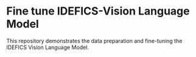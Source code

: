 # Fine tune IDEFICS-Vision Language Model
This repository demonstrates the data preparation and fine-tuning the IDEFICS Vision Language Model.

